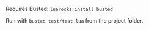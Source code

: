 Requires Busted: `luarocks install busted`

Run with `busted test/test.lua` from the project folder.